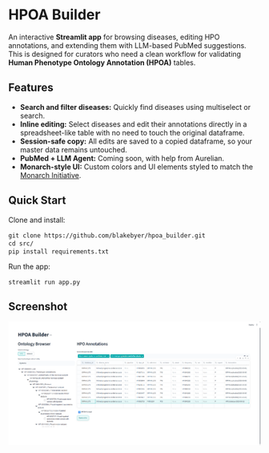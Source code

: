 # HPOA Builder
An interactive **Streamlit app** for browsing diseases, editing HPO annotations, and extending them with LLM-based PubMed suggestions. This is designed for curators who need a clean workflow for validating **Human Phenotype Ontology Annotation (HPOA)** tables.

## Features ##
- **Search and filter diseases:** 
    Quickly find diseases using multiselect or search.
- **Inline editing:**
    Select diseases and edit their annotations directly in a spreadsheet-like table with no need to touch the original dataframe.
- **Session-safe copy:**
    All edits are saved to a copied dataframe, so your master data remains untouched.
- **PubMed + LLM Agent:**
    Coming soon, with help from Aurelian.
- **Monarch-style UI:**
    Custom colors and UI elements styled to match the [Monarch Initiative](https://monarchinitiative.org).

## Quick Start ##
Clone and install:

    git clone https://github.com/blakebyer/hpoa_builder.git
    cd src/
    pip install requirements.txt

Run the app:

    streamlit run app.py

## Screenshot ##
![HPOA Builder App](/images/image.png)